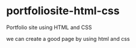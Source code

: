# portfoliosite-html-css
 
Portfolio site using HTML and CSS

we can create a good page by using html and css



